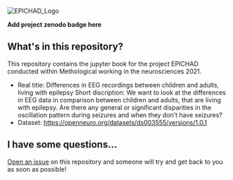 ![EPICHAD_Logo](Images/EPIHAD_Logo.png)






**Add project zenodo badge here**



## What's in this repository?

This repository contains the jupyter book for the project EPICHAD conducted within Methological working in the neurosciences 2021.

- Real title: Differences in EEG recordings between children and adults, living with epilepsy
Short discription: We want to look at the differences in EEG data in comparison between children and adults, that are living with epilepsy. Are there any general or significant disparities in the oscillation pattern during seizures and when they don’t have seizures?
- Dataset: https://openneuro.org/datasets/ds003555/versions/1.0.1 


## I have some questions...

[Open an issue]() on this repository and someone will try and get back to you as soon as possible!
